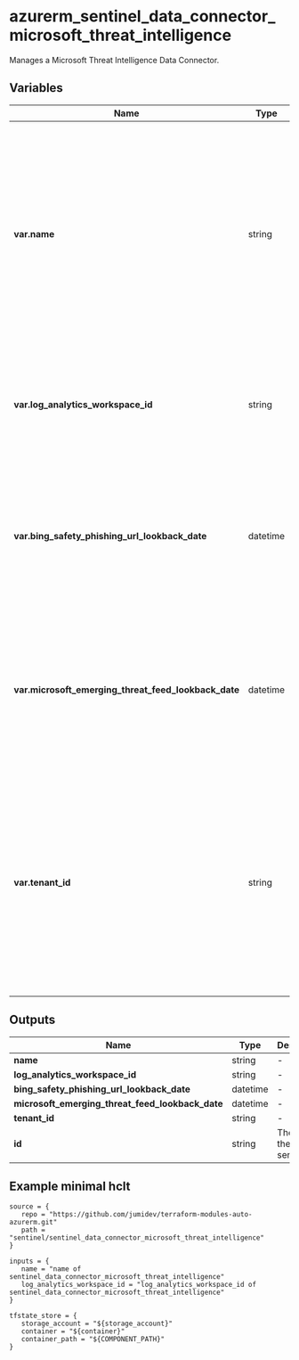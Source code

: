 # azurerm_sentinel_data_connector_microsoft_threat_intelligence

Manages a Microsoft Threat Intelligence Data Connector.

## Variables

| Name | Type | Required? |  Description |
| ---- | ---- | --------- |  ----------- |
| **var.name** | string | True | The name which should be used for this Microsoft Threat Intelligence Data Connector. Changing this forces a new Microsoft Threat Intelligence Data Connector to be created. | 
| **var.log_analytics_workspace_id** | string | True | The ID of the Log Analytics Workspace. Changing this forces a new Data Connector to be created. | 
| **var.bing_safety_phishing_url_lookback_date** | datetime | False | The lookback date for the Bing Safety Phishing Url in RFC3339. Changing this forces a new Data Connector to be created. | 
| **var.microsoft_emerging_threat_feed_lookback_date** | datetime | False | The lookback date for the Microsoft Emerging Threat Feed in RFC3339. Changing this forces a new Data Connector to be created. | 
| **var.tenant_id** | string | False | The ID of the tenant that this Microsoft Threat Intelligence Data Connector connects to. Changing this forces a new Microsoft Threat Intelligence Data Connector to be created. | 



## Outputs

| Name | Type | Description |
| ---- | ---- | --------- | 
| **name** | string  | - | 
| **log_analytics_workspace_id** | string  | - | 
| **bing_safety_phishing_url_lookback_date** | datetime  | - | 
| **microsoft_emerging_threat_feed_lookback_date** | datetime  | - | 
| **tenant_id** | string  | - | 
| **id** | string  | The ID of the sentinel. | 

## Example minimal hclt

```hcl
source = {
   repo = "https://github.com/jumidev/terraform-modules-auto-azurerm.git" 
   path = "sentinel/sentinel_data_connector_microsoft_threat_intelligence" 
}

inputs = {
   name = "name of sentinel_data_connector_microsoft_threat_intelligence" 
   log_analytics_workspace_id = "log_analytics_workspace_id of sentinel_data_connector_microsoft_threat_intelligence" 
}

tfstate_store = {
   storage_account = "${storage_account}" 
   container = "${container}" 
   container_path = "${COMPONENT_PATH}" 
}


```
